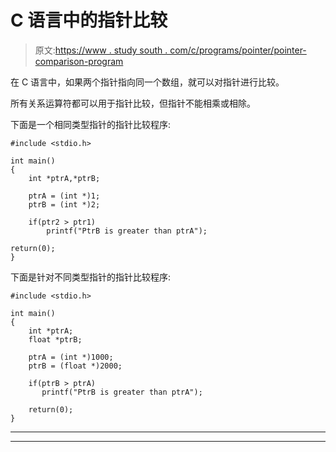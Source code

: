 # C 语言中的指针比较

> 原文:[https://www . study south . com/c/programs/pointer/pointer-comparison-program](https://www.studytonight.com/c/programs/pointer/pointer-comparison-program)

在 C 语言中，如果两个指针指向同一个数组，就可以对指针进行比较。

所有关系运算符都可以用于指针比较，但指针不能相乘或相除。

下面是一个相同类型指针的指针比较程序:

```
#include <stdio.h>

int main()
{
    int *ptrA,*ptrB;

    ptrA = (int *)1;
    ptrB = (int *)2;

    if(ptr2 > ptr1)
        printf("PtrB is greater than ptrA");

return(0);
}
```

下面是针对不同类型指针的指针比较程序:

```
#include <stdio.h>

int main()
{
    int *ptrA;
    float *ptrB;

    ptrA = (int *)1000;
    ptrB = (float *)2000;

    if(ptrB > ptrA)
       printf("PtrB is greater than ptrA");

    return(0);
}
```

* * *

* * *
